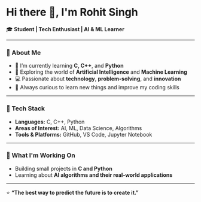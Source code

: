 # Hi there 👋, I'm Rohit Singh

🎓 **Student | Tech Enthusiast | AI & ML Learner**

---

### 🧠 About Me  
- 🔭 I’m currently learning **C, C++**, and **Python**  
- 🤖 Exploring the world of **Artificial Intelligence** and **Machine Learning**  
- 💻 Passionate about **technology**, **problem-solving**, and **innovation**  
- 🌱 Always curious to learn new things and improve my coding skills  

---

### 🧩 Tech Stack  
- **Languages:** C, C++, Python  
- **Areas of Interest:** AI, ML, Data Science, Algorithms  
- **Tools & Platforms:** GitHub, VS Code, Jupyter Notebook  

---

### 🚀 What I'm Working On  
- Building small projects in **C and Python**  
- Learning about **AI algorithms and their real-world applications**  


---

⭐ **“The best way to predict the future is to create it.”**

